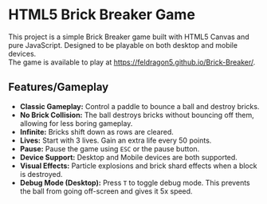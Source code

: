 # HTML5 Brick Breaker Game

This project is a simple Brick Breaker game built with HTML5 Canvas and pure JavaScript. Designed to be playable on both desktop and mobile devices.  
The game is available to play at https://feldragon5.github.io/Brick-Breaker/.  


## Features/Gameplay

*   **Classic Gameplay:** Control a paddle to bounce a ball and destroy bricks.
*   **No Brick Collision:** The ball destroys bricks without bouncing off them, allowing for less boring gameplay.
*   **Infinite:** Bricks shift down as rows are cleared.
*   **Lives:** Start with 3 lives. Gain an extra life every 50 points.
*   **Pause:** Pause the game using `ESC` or the pause button.
*   **Device Support:** Desktop and Mobile devices are both supported.
*   **Visual Effects:** Particle explosions and brick shard effects when a block is destroyed.
*   **Debug Mode (Desktop):** Press `T` to toggle debug mode. This prevents the ball from going off-screen and gives it 5x speed.